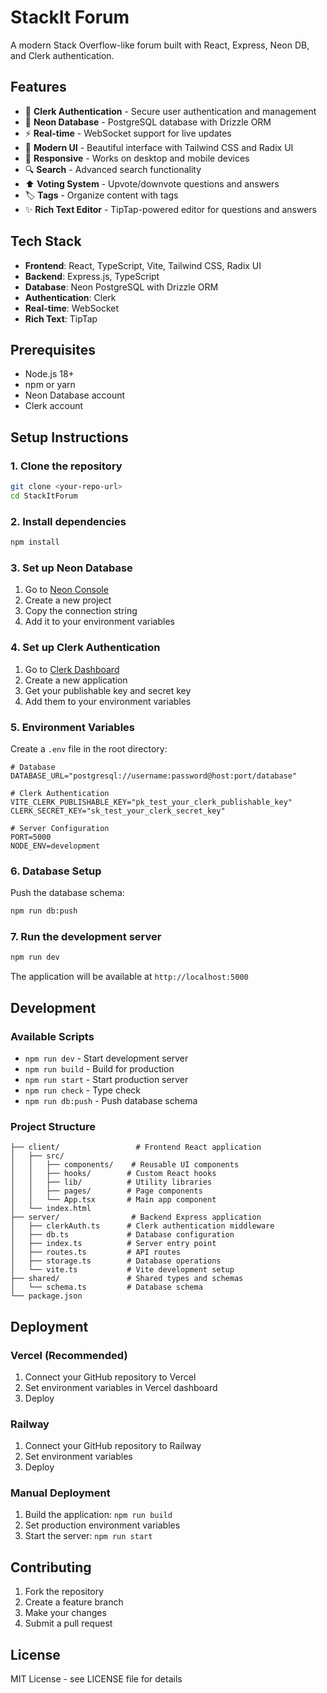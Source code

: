 # StackIt Forum

A modern Stack Overflow-like forum built with React, Express, Neon DB, and Clerk authentication.

## Features

- 🔐 **Clerk Authentication** - Secure user authentication and management
- 💾 **Neon Database** - PostgreSQL database with Drizzle ORM
- ⚡ **Real-time** - WebSocket support for live updates
- 🎨 **Modern UI** - Beautiful interface with Tailwind CSS and Radix UI
- 📱 **Responsive** - Works on desktop and mobile devices
- 🔍 **Search** - Advanced search functionality
- ⬆️ **Voting System** - Upvote/downvote questions and answers
- 🏷️ **Tags** - Organize content with tags
- ✨ **Rich Text Editor** - TipTap-powered editor for questions and answers

## Tech Stack

- **Frontend**: React, TypeScript, Vite, Tailwind CSS, Radix UI
- **Backend**: Express.js, TypeScript
- **Database**: Neon PostgreSQL with Drizzle ORM
- **Authentication**: Clerk
- **Real-time**: WebSocket
- **Rich Text**: TipTap

## Prerequisites

- Node.js 18+ 
- npm or yarn
- Neon Database account
- Clerk account

## Setup Instructions

### 1. Clone the repository

```bash
git clone <your-repo-url>
cd StackItForum
```

### 2. Install dependencies

```bash
npm install
```

### 3. Set up Neon Database

1. Go to [Neon Console](https://console.neon.tech/)
2. Create a new project
3. Copy the connection string
4. Add it to your environment variables

### 4. Set up Clerk Authentication

1. Go to [Clerk Dashboard](https://dashboard.clerk.com/)
2. Create a new application
3. Get your publishable key and secret key
4. Add them to your environment variables

### 5. Environment Variables

Create a `.env` file in the root directory:

```env
# Database
DATABASE_URL="postgresql://username:password@host:port/database"

# Clerk Authentication
VITE_CLERK_PUBLISHABLE_KEY="pk_test_your_clerk_publishable_key"
CLERK_SECRET_KEY="sk_test_your_clerk_secret_key"

# Server Configuration
PORT=5000
NODE_ENV=development
```

### 6. Database Setup

Push the database schema:

```bash
npm run db:push
```

### 7. Run the development server

```bash
npm run dev
```

The application will be available at `http://localhost:5000`

## Development

### Available Scripts

- `npm run dev` - Start development server
- `npm run build` - Build for production
- `npm run start` - Start production server
- `npm run check` - Type check
- `npm run db:push` - Push database schema

### Project Structure

```
├── client/                 # Frontend React application
│   ├── src/
│   │   ├── components/    # Reusable UI components
│   │   ├── hooks/        # Custom React hooks
│   │   ├── lib/          # Utility libraries
│   │   ├── pages/        # Page components
│   │   └── App.tsx       # Main app component
│   └── index.html
├── server/                # Backend Express application
│   ├── clerkAuth.ts      # Clerk authentication middleware
│   ├── db.ts             # Database configuration
│   ├── index.ts          # Server entry point
│   ├── routes.ts         # API routes
│   ├── storage.ts        # Database operations
│   └── vite.ts           # Vite development setup
├── shared/               # Shared types and schemas
│   └── schema.ts         # Database schema
└── package.json
```

## Deployment

### Vercel (Recommended)

1. Connect your GitHub repository to Vercel
2. Set environment variables in Vercel dashboard
3. Deploy

### Railway

1. Connect your GitHub repository to Railway
2. Set environment variables
3. Deploy

### Manual Deployment

1. Build the application: `npm run build`
2. Set production environment variables
3. Start the server: `npm run start`

## Contributing

1. Fork the repository
2. Create a feature branch
3. Make your changes
4. Submit a pull request

## License

MIT License - see LICENSE file for details 